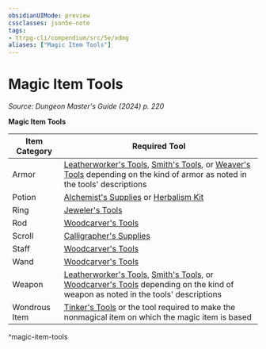 ```yaml
---
obsidianUIMode: preview
cssclasses: json5e-note
tags:
- ttrpg-cli/compendium/src/5e/xdmg
aliases: ["Magic Item Tools"]
---
```

# Magic Item Tools
*Source: Dungeon Master's Guide (2024) p. 220* 

**Magic Item Tools**

| Item Category | Required Tool |
|---------------|---------------|
| Armor | [Leatherworker's Tools](Misc%20Files/CLI/compendium/items/leatherworkers-tools-xphb.md), [Smith's Tools](Misc%20Files/CLI/compendium/items/smiths-tools-xphb.md), or [Weaver's Tools](Misc%20Files/CLI/compendium/items/weavers-tools-xphb.md) depending on the kind of armor as noted in the tools' descriptions |
| Potion | [Alchemist's Supplies](Misc%20Files/CLI/compendium/items/alchemists-supplies-xphb.md) or [Herbalism Kit](Misc%20Files/CLI/compendium/items/herbalism-kit-xphb.md) |
| Ring | [Jeweler's Tools](Misc%20Files/CLI/compendium/items/jewelers-tools-xphb.md) |
| Rod | [Woodcarver's Tools](Misc%20Files/CLI/compendium/items/woodcarvers-tools-xphb.md) |
| Scroll | [Calligrapher's Supplies](Misc%20Files/CLI/compendium/items/calligraphers-supplies-xphb.md) |
| Staff | [Woodcarver's Tools](Misc%20Files/CLI/compendium/items/woodcarvers-tools-xphb.md) |
| Wand | [Woodcarver's Tools](Misc%20Files/CLI/compendium/items/woodcarvers-tools-xphb.md) |
| Weapon | [Leatherworker's Tools](Misc%20Files/CLI/compendium/items/leatherworkers-tools-xphb.md), [Smith's Tools](Misc%20Files/CLI/compendium/items/smiths-tools-xphb.md), or [Woodcarver's Tools](Misc%20Files/CLI/compendium/items/woodcarvers-tools-xphb.md) depending on the kind of weapon as noted in the tools' descriptions |
| Wondrous Item | [Tinker's Tools](Misc%20Files/CLI/compendium/items/tinkers-tools-xphb.md) or the tool required to make the nonmagical item on which the magic item is based |
^magic-item-tools